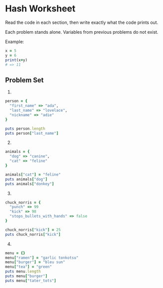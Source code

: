 # Hash Worksheet

Read the code in each section, then write exactly what the code prints out.

Each problem stands alone. Variables from previous problems do not exist.

Example:
```ruby
x = 5
y = 6
print(x+y)
# => 11
```
## Problem Set

1.
```ruby
person = {
  "first_name" => "ada",
  "last_name" => "lovelace",
  "nickname" => "adie"
}

puts person.length
puts person["last_name"]
```

2.
```ruby
animals = {
  "dog" => "canine",
  "cat" => "feline"
}

animals["cat"] = "feline"
puts animals["dog"]
puts animals["donkey"]
```

3.
```ruby
chuck_norris = {
  "punch" => 99
  "kick" => 98
  "stops_bullets_with_hands" => false
}

chuck_norris["kick"] = 25
puts chuck_norris["kick"]
```

4.
```ruby
menu = {}
menu["ramen"] = "garlic tonkotsu"
menu["burger"] = "bleu sun"
menu["tea"] = "green"
puts menu.length
puts menu["burger"]
puts menu["tater_tots"]
```
